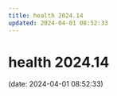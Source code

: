 ```yaml
---
title: health 2024.14
updated: 2024-04-01 08:52:33
---
```


# health 2024.14

(date: 2024-04-01 08:52:33)

